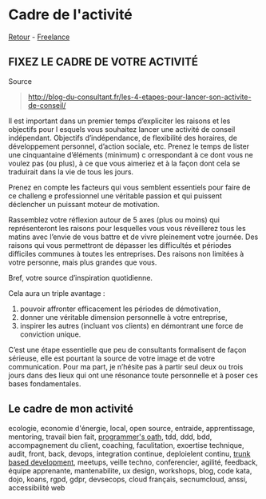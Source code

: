 # Cadre de l'activité

[Retour](/README.md) - [Freelance](/freelance.md)

## FIXEZ LE CADRE DE VOTRE ACTIVITÉ

Source

> http://blog-du-consultant.fr/les-4-etapes-pour-lancer-son-activite-de-conseil/


Il
est important dans un premier temps d’expliciter les raisons et les objectifs pour l
esquels vous souhaitez lancer une activité de conseil indépendant. Objectifs
d’indépendance, de flexibilité des horaires, de développement personnel, d’action 
sociale, etc. Prenez le temps de lister une cinquantaine d’éléments (minimum) c
orrespondant à ce dont vous ne voulez pas (ou plus), à ce que vous aimeriez et à 
la façon dont cela se traduirait dans la vie de tous les jours.

Prenez en compte les facteurs qui vous semblent essentiels pour faire de ce challeng
e professionnel une véritable passion et qui puissent déclencher un puissant moteur de motivation.

Rassemblez votre réflexion autour de 5 axes (plus ou moins) qui représenteront les
raisons pour lesquelles vous vous réveillerez tous les matins avec l’envie de vous
battre et de vivre pleinement votre journée. Des raisons qui vous permettront de
dépasser les difficultés et périodes difficiles communes à toutes les entreprises. Des 
raisons non limitées à votre personne, mais plus grandes que vous.

Bref, votre source d’inspiration quotidienne.

Cela aura un triple avantage :

1. pouvoir affronter efficacement les périodes de démotivation,
2. donner une véritable dimension personnelle à votre entreprise,
3. inspirer les autres (incluant vos clients) en démontrant une force de conviction unique.

C’est une étape essentielle que peu de consultants formalisent de façon sérieuse, elle est pourtant la source de votre image et de votre communication. Pour ma part, je n’hésite pas à partir seul deux ou trois jours dans des lieux qui ont une résonance toute personnelle et à poser ces bases fondamentales.

## Le cadre de mon activité

ecologie, economie d'énergie, local, open source, entraide, apprentissage, mentoring, 
travail bien fait, [programmer's oath](https://blog.cleancoder.com/uncle-bob/2015/11/18/TheProgrammersOath.html), tdd, ddd, bdd, accompagnement du client, 
coaching, faculitation, exoertise technique, audit, front, back, devops, 
integration continue, deploielent continu, [trunk based development](https://trunkbaseddevelopment.com/), 
meetups, veille techno, conferencier, agilité, feedback, équipe apprenante, 
mantenabilite, ux design, workshops, blog, code kata, dojo, koans, rgpd, 
gdpr, devsecops, cloud français, secnumcloud, anssi, accessibilité web
 
